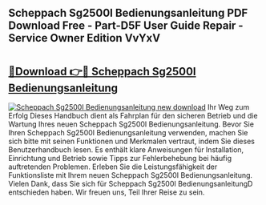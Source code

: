 ## Scheppach Sg2500I Bedienungsanleitung PDF Download Free - Part-D5F User Guide Repair - Service Owner Edition VvYxV

# <h2><a href="http://df27hz.blite.top/?on=Scheppach+Sg2500I+Bedienungsanleitung">🔗Download 👉🔴 Scheppach Sg2500I Bedienungsanleitung</a></h2>

[![Scheppach Sg2500I Bedienungsanleitung new download](https://i.imgur.com/lujVjoI.png)](http://df27hz.blite.top/?on=Scheppach+Sg2500I+Bedienungsanleitung)
Ihr Weg zum Erfolg Dieses Handbuch dient als Fahrplan für den sicheren Betrieb und die Wartung Ihres neuen Scheppach Sg2500I Bedienungsanleitung. Bevor Sie Ihren Scheppach Sg2500I Bedienungsanleitung verwenden, machen Sie sich bitte mit seinen Funktionen und Merkmalen vertraut, indem Sie dieses Benutzerhandbuch lesen. Es enthält klare Anweisungen für Installation, Einrichtung und Betrieb sowie Tipps zur Fehlerbehebung bei häufig auftretenden Problemen. Erleben Sie die Leistungsfähigkeit der Funktionsliste mit Ihrem neuen Scheppach Sg2500I Bedienungsanleitung. Vielen Dank, dass Sie sich für Scheppach Sg2500I BedienungsanleitungD entschieden haben. Wir freuen uns, Teil Ihrer Reise zu sein.
